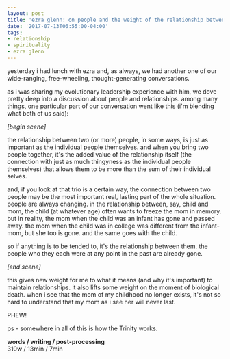 ```yaml
---
layout: post
title: 'ezra glenn: on people and the weight of the relationship between them'
date: '2017-07-13T06:55:00-04:00'
tags:
- relationship
- spirituality
- ezra glenn
--- 
```


yesterday i had lunch with ezra and, as always, we had another one of our wide-ranging, free-wheeling, thought-generating conversations. 

as i was sharing my evolutionary leadership experience with him, we dove pretty deep into a discussion about people and relationships. among many things, one particular part of our conversation went like this (i'm blending what both of us said):

*[begin scene]*

the relationship between two (or more) people, in some ways, is just as important as the individual people themselves. and when you bring two people together, it's the added value of the relationship itself (the connection with just as much thingyness as the individual people themselves) that allows them to be more than the sum of their individual selves. 

and, if you look at that trio is a certain way, the connection between two people may be the most important real, lasting part of the whole situation. people are always changing. in the relationship between, say, child and mom, the child (at whatever age) often wants to freeze the mom in memory. but in reality, the mom when the child was an infant has gone and passed away. the mom when the child was in college was different from the infant-mom, but she too is gone. and the same goes with the child. 

so if anything is to be tended to, it's the relationship between them. the people who they each were at any point in the past are already gone. 

*[end scene]*

this gives new weight for me to what it means (and why it's important) to maintain relationships. it also lifts some weight on the moment of biological death. when i see that the mom of my childhood no longer exists, it's not so hard to understand that my mom as i see her will never last. 

PHEW! 

ps - somewhere in all of this is how the Trinity works. 

<!-- hyperlink bank -->

**words / writing / post-processing**  
310w / 13min / 7min